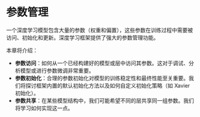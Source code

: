 # 参数管理

一个深度学习模型包含大量的参数（权重和偏置），这些参数在训练过程中需要被访问、初始化和更新。深度学习框架提供了强大的参数管理功能。

本章将介绍：
- **参数访问**：如何从一个已经构建好的模型或层中访问其参数。这对于调试、分析模型或进行参数微调非常重要。
- **参数初始化**：合理的参数初始化对模型的训练稳定性和最终性能至关重要。我们将探讨框架内置的默认初始化方法以及如何自定义初始化策略（如 Xavier 初始化）。
- **参数共享**：在某些模型结构中，我们可能希望不同的层共享同一组参数。我们将学习如何实现这一点。
